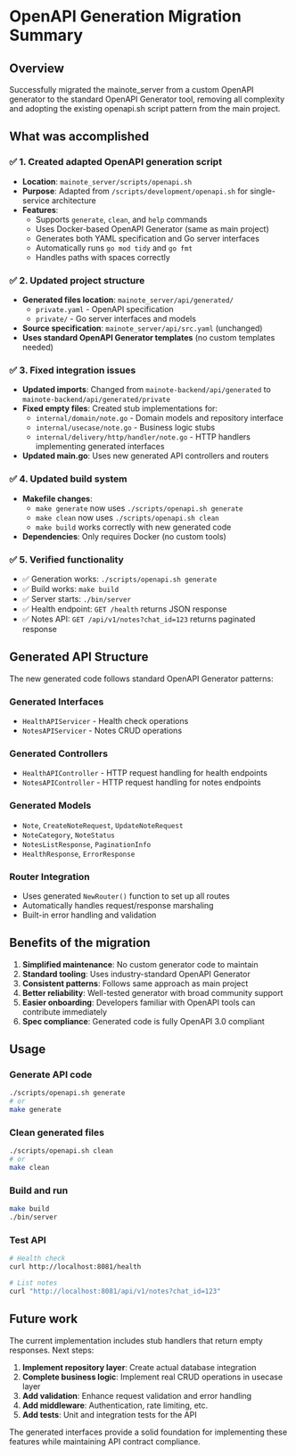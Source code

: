 # OpenAPI Generation Migration Summary

## Overview

Successfully migrated the mainote_server from a custom OpenAPI generator to the standard OpenAPI Generator tool, removing all complexity and adopting the existing openapi.sh script pattern from the main project.

## What was accomplished

### ✅ 1. Created adapted OpenAPI generation script
- **Location**: `mainote_server/scripts/openapi.sh`
- **Purpose**: Adapted from `/scripts/development/openapi.sh` for single-service architecture
- **Features**:
  - Supports `generate`, `clean`, and `help` commands
  - Uses Docker-based OpenAPI Generator (same as main project)
  - Generates both YAML specification and Go server interfaces
  - Automatically runs `go mod tidy` and `go fmt`
  - Handles paths with spaces correctly

### ✅ 2. Updated project structure
- **Generated files location**: `mainote_server/api/generated/`
  - `private.yaml` - OpenAPI specification
  - `private/` - Go server interfaces and models
- **Source specification**: `mainote_server/api/src.yaml` (unchanged)
- **Uses standard OpenAPI Generator templates** (no custom templates needed)

### ✅ 3. Fixed integration issues
- **Updated imports**: Changed from `mainote-backend/api/generated` to `mainote-backend/api/generated/private`
- **Fixed empty files**: Created stub implementations for:
  - `internal/domain/note.go` - Domain models and repository interface
  - `internal/usecase/note.go` - Business logic stubs
  - `internal/delivery/http/handler/note.go` - HTTP handlers implementing generated interfaces
- **Updated main.go**: Uses new generated API controllers and routers

### ✅ 4. Updated build system
- **Makefile changes**:
  - `make generate` now uses `./scripts/openapi.sh generate`
  - `make clean` now uses `./scripts/openapi.sh clean`
  - `make build` works correctly with new generated code
- **Dependencies**: Only requires Docker (no custom tools)

### ✅ 5. Verified functionality
- ✅ Generation works: `./scripts/openapi.sh generate`
- ✅ Build works: `make build`
- ✅ Server starts: `./bin/server`
- ✅ Health endpoint: `GET /health` returns JSON response
- ✅ Notes API: `GET /api/v1/notes?chat_id=123` returns paginated response

## Generated API Structure

The new generated code follows standard OpenAPI Generator patterns:

### Generated Interfaces
- `HealthAPIServicer` - Health check operations
- `NotesAPIServicer` - Notes CRUD operations

### Generated Controllers
- `HealthAPIController` - HTTP request handling for health endpoints
- `NotesAPIController` - HTTP request handling for notes endpoints

### Generated Models
- `Note`, `CreateNoteRequest`, `UpdateNoteRequest`
- `NoteCategory`, `NoteStatus`
- `NotesListResponse`, `PaginationInfo`
- `HealthResponse`, `ErrorResponse`

### Router Integration
- Uses generated `NewRouter()` function to set up all routes
- Automatically handles request/response marshaling
- Built-in error handling and validation

## Benefits of the migration

1. **Simplified maintenance**: No custom generator code to maintain
2. **Standard tooling**: Uses industry-standard OpenAPI Generator
3. **Consistent patterns**: Follows same approach as main project
4. **Better reliability**: Well-tested generator with broad community support
5. **Easier onboarding**: Developers familiar with OpenAPI tools can contribute immediately
6. **Spec compliance**: Generated code is fully OpenAPI 3.0 compliant

## Usage

### Generate API code
```bash
./scripts/openapi.sh generate
# or
make generate
```

### Clean generated files
```bash
./scripts/openapi.sh clean
# or 
make clean
```

### Build and run
```bash
make build
./bin/server
```

### Test API
```bash
# Health check
curl http://localhost:8081/health

# List notes
curl "http://localhost:8081/api/v1/notes?chat_id=123"
```

## Future work

The current implementation includes stub handlers that return empty responses. Next steps:

1. **Implement repository layer**: Create actual database integration
2. **Complete business logic**: Implement real CRUD operations in usecase layer
3. **Add validation**: Enhance request validation and error handling
4. **Add middleware**: Authentication, rate limiting, etc.
5. **Add tests**: Unit and integration tests for the API

The generated interfaces provide a solid foundation for implementing these features while maintaining API contract compliance.
